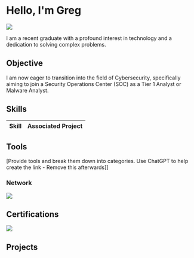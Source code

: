 # Hello, I'm Greg
<a href="www.linkedin.com/in/gregory-pote-1b343b76"><img src="https://img.shields.io/badge/-LinkedIn-0072b1?&style=for-the-badge&logo=linkedin&logoColor=white" /></a>

I am a recent graduate with a profound interest in technology and a dedication to solving complex problems.

## Objective

I am now eager to transition into the field of Cybersecurity, specifically aiming to join a Security Operations Center (SOC) as a Tier 1 Analyst or Malware Analyst.

## Skills

| Skill                                         | Associated Project         |
|-----------------------------------------------|----------------------------|


## Tools
[Provide tools and break them down into categories. Use ChatGPT to help create the link - Remove this afterwards]]

### Network
<div>
    <img src="https://img.shields.io/badge/-Wireshark-1679A7?&style=for-the-badge&logo=Wireshark&logoColor=white" />
</div>

## Certifications
<div>
<img src="https://img.shields.io/badge/-Security%2B-FF0000?&style=for-the-badge&logo=CompTIA&logoColor=white" />
</div>

## Projects
